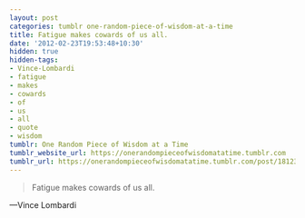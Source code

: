 ```yaml
---
layout: post
categories: tumblr one-random-piece-of-wisdom-at-a-time
title: Fatigue makes cowards of us all.
date: '2012-02-23T19:53:48+10:30'
hidden: true
hidden-tags:
- Vince-Lombardi
- fatigue
- makes
- cowards
- of
- us
- all
- quote
- wisdom
tumblr: One Random Piece of Wisdom at a Time
tumblr_website_url: https://onerandompieceofwisdomatatime.tumblr.com
tumblr_url: https://onerandompieceofwisdomatatime.tumblr.com/post/18123373369/fatigue-makes-cowards-of-us-all
---
```

> Fatigue makes cowards of us all.

—Vince Lombardi
